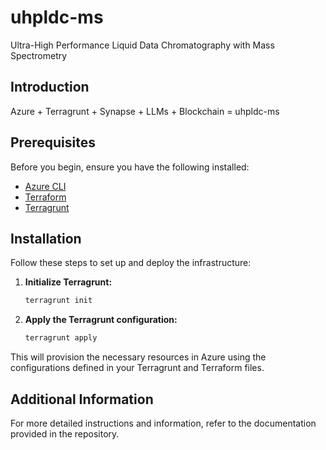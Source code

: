 # uhpldc-ms
Ultra-High Performance Liquid Data Chromatography with Mass Spectrometry

## Introduction

Azure + Terragrunt + Synapse + LLMs + Blockchain = uhpldc-ms

## Prerequisites

Before you begin, ensure you have the following installed:
- [Azure CLI](https://docs.microsoft.com/en-us/cli/azure/install-azure-cli)
- [Terraform](https://learn.hashicorp.com/tutorials/terraform/install-cli)
- [Terragrunt](https://terragrunt.gruntwork.io/docs/getting-started/install/)

## Installation

Follow these steps to set up and deploy the infrastructure:

1. **Initialize Terragrunt:**
    ```sh
    terragrunt init
    ```

2. **Apply the Terragrunt configuration:**
    ```sh
    terragrunt apply
    ```

This will provision the necessary resources in Azure using the configurations defined in your Terragrunt and Terraform files.

## Additional Information

For more detailed instructions and information, refer to the documentation provided in the repository.
